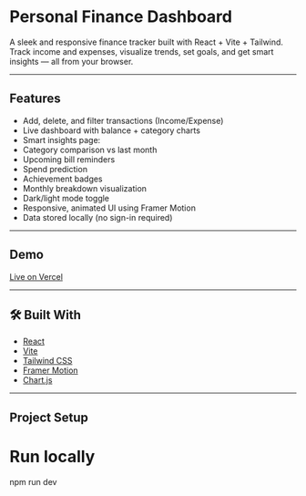 #  Personal Finance Dashboard

A sleek and responsive finance tracker built with React + Vite + Tailwind.  
Track income and expenses, visualize trends, set goals, and get smart insights — all from your browser.

---

##  Features

-  Add, delete, and filter transactions (Income/Expense)
-  Live dashboard with balance + category charts
-  Smart insights page:
  -  Category comparison vs last month
  -  Upcoming bill reminders
  -  Spend prediction
  -  Achievement badges
-  Monthly breakdown visualization
-  Dark/light mode toggle
-  Responsive, animated UI using Framer Motion
-  Data stored locally (no sign-in required)

---

##  Demo

 [Live on Vercel](https://personal-dashboard-eta-six.vercel.app)


---

## 🛠️ Built With

- [React](https://reactjs.org/)
- [Vite](https://vitejs.dev/)
- [Tailwind CSS](https://tailwindcss.com/)
- [Framer Motion](https://www.framer.com/motion/)
- [Chart.js](https://www.chartjs.org/)

---

## Project Setup

# Run locally
npm run dev

